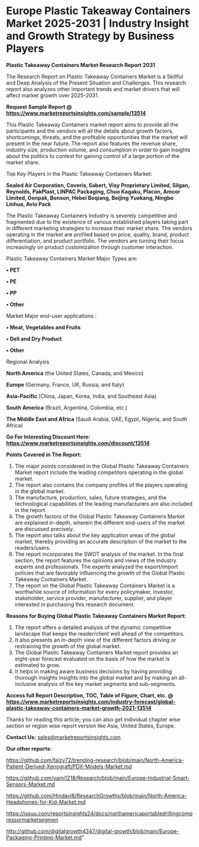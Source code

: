 # Europe Plastic Takeaway Containers Market 2025-2031 | Industry Insight and Growth Strategy by Business Players

<strong>Plastic Takeaway Containers Market Research Report 2031</strong>

The Research Report on Plastic Takeaway Containers Market is a Skillful and Deep Analysis of the Present Situation and Challenges. This research report also analyzes other important trends and market drivers that will affect market growth over 2025-2031.

<strong>Request Sample Report @ <a href=https://www.marketreportsinsights.com/sample/13514>https://www.marketreportsinsights.com/sample/13514</a></strong>

This Plastic Takeaway Containers market report aims to provide all the participants and the vendors will all the details about growth factors, shortcomings, threats, and the profitable opportunities that the market will present in the near future. The report also features the revenue share, industry size, production volume, and consumption in order to gain insights about the politics to contest for gaining control of a large portion of the market share.

Top Key Players in the Plastic Takeaway Containers Market:

<strong>Sealed Air Corporation, Coveris, Sabert, Visy Proprietary Limited, Silgan, Reynolds, PakPlast, LINPAC Packaging, Chuo Kagaku, Placon, Amcor Limited, Genpak, Bonson, Hebei Boqiang, Beijing Yuekang, Ningbo Linhua, Avio Pack</strong>

The Plastic Takeaway Containers Industry is severely competitive and fragmented due to the existence of various established players taking part in different marketing strategies to increase their market share. The vendors operating in the market are profiled based on price, quality, brand, product differentiation, and product portfolio. The vendors are turning their focus increasingly on product customization through customer interaction.

Plastic Takeaway Containers Market Major Types are:

<strong>• PET

• PE

• PP

• Other</strong>

Market Major end-user applications :

<strong>• Meat, Vegetables and Fruits

• Deli and Dry Product

• Other</strong>

Regional Analysis

</u><strong><b>North America</b></strong> (the United States, Canada, and Mexico)

<strong><b>Europe </b></strong>(Germany, France, UK, Russia, and Italy)

<strong><b>Asia-Pacific</b></strong> (China, Japan, Korea, India, and Southeast Asia)

<strong><b>South America</b></strong> (Brazil, Argentina, Colombia, etc.)

<strong><b>The Middle East and Africa</b></strong> (Saudi Arabia, UAE, Egypt, Nigeria, and South Africa)

<strong>Go For Interesting Discount Here: <a href=https://www.marketreportsinsights.com/discount/13514>https://www.marketreportsinsights.com/discount/13514</a></strong>

<strong>Points Covered in The Report:</strong>
<ol>
  <li>The major points considered in the Global Plastic Takeaway Containers Market report include the leading competitors operating in the global market.</li>
  <li>The report also contains the company profiles of the players operating in the global market.</li>
  <li>The manufacture, production, sales, future strategies, and the technological capabilities of the leading manufacturers are also included in the report.</li>
  <li>The growth factors of the Global Plastic Takeaway Containers Market are explained in-depth, wherein the different end-users of the market are discussed precisely.</li>
  <li>The report also talks about the key application areas of the global market, thereby providing an accurate description of the market to the readers/users.</li>
  <li>The report incorporates the SWOT analysis of the market. In the final section, the report features the opinions and views of the industry experts and professionals. The experts analyzed the export/import policies that are favorably influencing the growth of the Global Plastic Takeaway Containers Market.</li>
  <li>The report on the Global Plastic Takeaway Containers Market is a worthwhile source of information for every policymaker, investor, stakeholder, service provider, manufacturer, supplier, and player interested in purchasing this research document.</li>
</ol>
<strong>Reasons for Buying Global Plastic Takeaway Containers Market Report:</strong>

<ol>
  <li>The report offers a detailed analysis of the dynamic competitive landscape that keeps the reader/client well ahead of the competitors.</li>
  <li>It also presents an in-depth view of the different factors driving or restraining the growth of the global market.</li>
  <li>The Global Plastic Takeaway Containers Market report provides an eight-year forecast evaluated on the basis of how the market is estimated to grow.</li>
  <li>It helps in making aware business decisions by having providing thorough insights insights into the global market and by making an all-inclusive analysis of the key market segments and sub-segments.</li>
</ol>
<strong>Access full Report Description, TOC, Table of Figure, Chart, etc. @ <a href=https://www.marketreportsinsights.com/industry-forecast/global-plastic-takeaway-containers-market-growth-2021-13514>https://www.marketreportsinsights.com/industry-forecast/global-plastic-takeaway-containers-market-growth-2021-13514</a></strong>


Thanks for reading this article; you can also get individual chapter wise section or region wise report version like Asia, United States, Europe.

<strong>Contact Us:</strong>
sales@marketreportsinsights.com

<strong>Our other reports:</strong>

<a href=https://github.com/faizy72/trending-research/blob/main/North-America-Patient-Derived-Xenograft/PDX-Models-Market.md>https://github.com/faizy72/trending-research/blob/main/North-America-Patient-Derived-Xenograft/PDX-Models-Market.md</a>

<a href=https://github.com/yami1218/Research/blob/main/Europe-Industrial-Smart-Sensors-Market.md>https://github.com/yami1218/Research/blob/main/Europe-Industrial-Smart-Sensors-Market.md</a>

<a href=https://github.com/Hindavi8/ResearchGrowths/blob/main/North-America-Headphones-for-Kid-Market.md>https://github.com/Hindavi8/ResearchGrowths/blob/main/North-America-Headphones-for-Kid-Market.md</a>

<a href=https://issuu.com/reportsinsights24/docs/northamericaportabledrillingcompressormarketsegmen>https://issuu.com/reportsinsights24/docs/northamericaportabledrillingcompressormarketsegmen</a>

<a href=http://github.com/digitalgrowth4347/digital-growth/blob/main/Europe-Packaging-Printing-Market.md>http://github.com/digitalgrowth4347/digital-growth/blob/main/Europe-Packaging-Printing-Market.md</a>"
